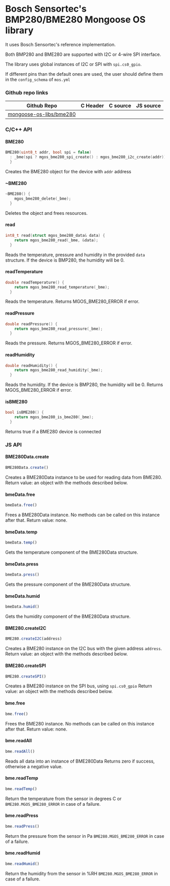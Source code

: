 # Bosch Sensortec's BMP280/BME280 Mongoose OS library

It uses Bosch Sensortec's reference implementation.

Both BMP280 and BME280 are supported with I2C or 4-wire SPI interface.

The library uses global instances of I2C or SPI with `spi.cs0_gpio`. 

If different pins than the default ones are used, the user should define them in the `config_schema` of `mos.yml`



### Github repo links
| Github Repo | C Header | C source  | JS source |
| ----------- | -------- | --------  | ----------------- |
| [mongoose-os-libs/bme280](https://github.com/mongoose-os-libs/bme280) | &nbsp; | &nbsp;  | &nbsp;         |


### C/С++ API
#### BME280

```c
BME280(uint8_t addr, bool spi = false)
  : _bme(spi ? mgos_bme280_spi_create() : mgos_bme280_i2c_create(addr)) {
  }
```

Creates the BME280 object for the device with `addr` address
   
#### ~BME280

```c
~BME280() {
    mgos_bme280_delete(_bme);
  }
```

Deletes the object and frees resources.
   
#### read

```c
int8_t read(struct mgos_bme280_data& data) {
    return mgos_bme280_read(_bme, &data);
  }
```

Reads the temperature, pressure and humidity in the provided `data` structure.
If the device is BMP280, the humidity will be 0.
   
#### readTemperature

```c
double readTemperature() {
    return mgos_bme280_read_temperature(_bme);
  }
```

Reads the temperature.
Returns MGOS_BME280_ERROR if error.
   
#### readPressure

```c
double readPressure() {
    return mgos_bme280_read_pressure(_bme);
  }
```

Reads the pressure.
Returns MGOS_BME280_ERROR if error.
   
#### readHumidity

```c
double readHumidity() {
    return mgos_bme280_read_humidity(_bme);
  }
```

Reads the humidity.
If the device is BMP280, the humidity will be 0.
Returns MGOS_BME280_ERROR if error.
   
#### isBME280

```c
bool isBME280() {
    return mgos_bme280_is_bme280(_bme);
  }
```

Returns true if a BME280 device is connected
   

### JS API
#### BME280Data.create

```javascript
BME280Data.create()
```
Creates a BME280Data instance to be used for reading data from BME280.
Return value: an object with the methods described below.
#### bmeData.free

```javascript
bmeData.free()
```
Frees a BME280Data instance.
No methods can be called on this instance after that.
Return value: none.
#### bmeData.temp

```javascript
bmeData.temp()
```
Gets the temperature component of the BME280Data structure.
#### bmeData.press

```javascript
bmeData.press()
```
Gets the pressure component of the BME280Data structure.
#### bmeData.humid

```javascript
bmeData.humid()
```
Gets the humidity component of the BME280Data structure.
#### BME280.createI2C

```javascript
BME280.createI2C(address)
```
Creates a BME280 instance on the I2C bus with the given address `address`.
Return value: an object with the methods described below.
#### BME280.createSPI

```javascript
BME280.createSPI()
```
Creates a BME280 instance on the SPI bus, using `spi.cs0_gpio`
Return value: an object with the methods described below.
#### bme.free

```javascript
bme.free()
```
Frees the  BME280 instance.
No methods can be called on this instance after that.
Return value: none.
#### bme.readAll

```javascript
bme.readAll()
```
Reads all data into an instance of BME280Data
Returns zero if success, otherwise a negative value.
#### bme.readTemp

```javascript
bme.readTemp()
```
Return the temperature from the sensor in degrees C or
`BME280.MGOS_BME280_ERROR` in case of a failure.
#### bme.readPress

```javascript
bme.readPress()
```
Return the pressure from the sensor in Pa
`BME280.MGOS_BME280_ERROR` in case of a failure.
#### bme.readHumid

```javascript
bme.readHumid()
```
Return the humidity from the sensor in %RH
`BME280.MGOS_BME280_ERROR` in case of a failure.
